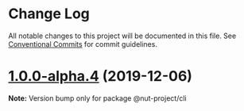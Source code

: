 # Change Log

All notable changes to this project will be documented in this file.
See [Conventional Commits](https://conventionalcommits.org) for commit guidelines.

# [1.0.0-alpha.4](https://github.com/nut-project/nut/tree/master/packages/cli/compare/@nut-project/cli@1.0.0-alpha.3...@nut-project/cli@1.0.0-alpha.4) (2019-12-06)

**Note:** Version bump only for package @nut-project/cli
